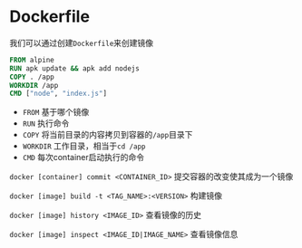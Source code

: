# Dockerfile

我们可以通过创建`Dockerfile`来创建镜像

```Dockerfile
FROM alpine
RUN apk update && apk add nodejs
COPY . /app
WORKDIR /app
CMD ["node", "index.js"]
```

- `FROM` 基于哪个镜像
- `RUN` 执行命令
- `COPY` 将当前目录的内容拷贝到容器的`/app`目录下
- `WORKDIR` 工作目录，相当于`cd /app`
- `CMD` 每次container启动执行的命令
  
`docker [container] commit <CONTAINER_ID>` 提交容器的改变使其成为一个镜像

`docker [image] build -t <TAG_NAME>:<VERSION>` 构建镜像

`docker [image] history <IMAGE_ID>` 查看镜像的历史

`docker [image] inspect <IMAGE_ID|IMAGE_NAME>` 查看镜像信息